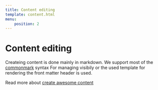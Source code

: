 ```yaml
---
title: Content editing
template: content.html
menu:
    position: 2
---
```


# Content editing

Createing content is done mainly in markdown. We support most of the [commonmark](https://commonmark.org/) syntax
For managing visibily or the used template for rendering the front matter header is used.


Read more about [create awesome content](/documentation/content)